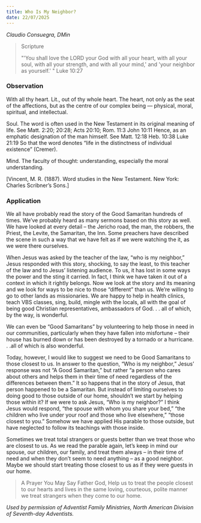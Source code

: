 ```yaml
---
title: Who Is My Neighbor?
date: 22/07/2025
---
```


_Claudio Consuegra, DMin_

> <p>Scripture</p>
> "'You shall love the LORD your God with all your heart, with all your soul, with all your strength, and with all your mind,' and 'your neighbor as yourself.' " Luke 10:27

### Observation

With all thy heart. Lit., out of thy whole heart. The heart, not only as the seat of the affections, but as the centre of our complex being — physical, moral, spiritual, and intellectual.

Soul. The word is often used in the New Testament in its original meaning of life. See Matt. 2:20; 20:28; Acts 20:10; Rom. 11:3 John 10:11 Hence, as an emphatic designation of the man himself. See Matt. 12:18 Heb. 10:38 Luke 21:19 So that the word denotes “life in the distinctness of individual existence” (Cremer).

Mind. The faculty of thought: understanding, especially the moral understanding.

[Vincent, M. R. (1887). Word studies in the New Testament. New York: Charles Scribner’s Sons.]

### Application

We all have probably read the story of the Good Samaritan hundreds of times. We’ve probably heard as many sermons based on this story as well. We have looked at every detail – the Jericho road, the man, the robbers, the Priest, the Levite, the Samaritan, the Inn. Some preachers have described the scene in such a way that we have felt as if we were watching the it, as we were there ourselves.

When Jesus was asked by the teacher of the law, “who is my neighbor,” Jesus responded with this story, shocking, to say the least, to this teacher of the law and to Jesus’ listening audience. To us, it has lost in some ways the power and the sting it carried. In fact, I think we have taken it out of a context in which it rightly belongs. Now we look at the story and its meaning and we look for ways to be nice to those “different” than us. We’re willing to go to other lands as missionaries. We are happy to help in health clinics, teach VBS classes, sing, build, mingle with the locals, all with the goal of being good Christian representatives, ambassadors of God. . . all of which, by the way, is wonderful.

We can even be “Good Samaritans” by volunteering to help those in need in our communities, particularly when they have fallen into misfortune – their house has burned down or has been destroyed by a tornado or a hurricane. . .all of which is also wonderful.

Today, however, I would like to suggest we need to be Good Samaritans to those closest to us. In answer to the question, “Who is my neighbor,” Jesus’ response was not “A Good Samaritan,” but rather “a person who cares about others and helps them in their time of need regardless of the differences between them.” It so happens that in the story of Jesus, that person happened to be a Samaritan. But instead of limiting ourselves to doing good to those outside of our home, shouldn’t we start by helping those within it? If we were to ask Jesus, “Who is my neighbor?” I think Jesus would respond, “the spouse with whom you share your bed,” “the children who live under your roof and those who live elsewhere,” “those closest to you.” Somehow we have applied His parable to those outside, but have neglected to follow its teachings with those inside.

Sometimes we treat total strangers or guests better than we treat those who are closest to us. As we read the parable again, let’s keep in mind our spouse, our children, our family, and treat them always – in their time of need and when they don’t seem to need anything – as a good neighbor. Maybe we should start treating those closest to us as if they were guests in our home.

> <callout>A Prayer You May Say</callout>
> Father God, Help us to treat the people closest to our hearts and lives in the same loving, courteous, polite manner we treat strangers when they come to our home.

_Used by permission of Adventist Family Ministries, North American Division of Seventh-day Adventists._